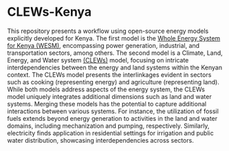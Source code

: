 # CLEWs-Kenya
This repository presents a workflow using open-source energy models explicitly developed for Kenya. The first model is the [Whole Energy System for Kenya (WESM)](https://github.com/ClimateCompatibleGrowth/osemosys_kenya), encompassing power generation, industrial, and transportation sectors, among others. The second model is a Climate, Land, Energy, and Water system [(CLEWs)](https://github.com/robertodawid/Kenya_Clews/tree/main) model, focusing on intricate interdependencies between the energy and land systems within the Kenyan context. The CLEWs model presents the interlinkages evident in sectors such as cooking (representing energy) and agriculture (representing land). While both models address aspects of the energy system, the CLEWs model uniquely integrates additional dimensions such as land and water systems.
Merging these models has the potential to capture additional interactions between various systems. For instance, the utilization of fossil fuels extends beyond energy generation to activities in the land and water domains, including mechanization and pumping, respectively. Similarly, electricity finds application in residential settings for irrigation and public water distribution, showcasing interdependencies across sectors.


